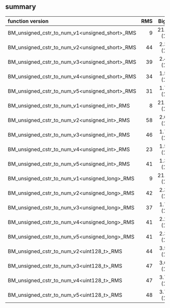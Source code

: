 
## summary

|function version       | RMS                  | Big O                      |
|:----------------------|---------------------:|:--------------------------:|
| BM_unsigned_cstr_to_num_v1<unsigned_short>_RMS | 9 | 21.79 (1) |
| BM_unsigned_cstr_to_num_v2<unsigned_short>_RMS | 44 | 2.36 (1) |
| BM_unsigned_cstr_to_num_v3<unsigned_short>_RMS | 39 | 2.41 (1) |
| BM_unsigned_cstr_to_num_v4<unsigned_short>_RMS | 34 | 1.58 (1) |
| BM_unsigned_cstr_to_num_v5<unsigned_short>_RMS | 31 | 1.70 (1) |
| BM_unsigned_cstr_to_num_v1<unsigned_int>_RMS | 8 | 21.43 (1) |
| BM_unsigned_cstr_to_num_v2<unsigned_int>_RMS | 58 | 2.02 (1) |
| BM_unsigned_cstr_to_num_v3<unsigned_int>_RMS | 46 | 1.74 (1) |
| BM_unsigned_cstr_to_num_v4<unsigned_int>_RMS | 23 | 1.56 (1) |
| BM_unsigned_cstr_to_num_v5<unsigned_int>_RMS | 41 | 1.31 (1) |
| BM_unsigned_cstr_to_num_v1<unsigned_long>_RMS | 9 | 21.60 (1) |
| BM_unsigned_cstr_to_num_v2<unsigned_long>_RMS | 42 | 2.34 (1) |
| BM_unsigned_cstr_to_num_v3<unsigned_long>_RMS | 37 | 1.78 (1) |
| BM_unsigned_cstr_to_num_v4<unsigned_long>_RMS | 41 | 2.26 (1) |
| BM_unsigned_cstr_to_num_v5<unsigned_long>_RMS | 41 | 2.30 (1) |
| BM_unsigned_cstr_to_num_v2<uint128_t>_RMS | 44 | 3.51 (1) |
| BM_unsigned_cstr_to_num_v3<uint128_t>_RMS | 47 | 3.61 (1) |
| BM_unsigned_cstr_to_num_v4<uint128_t>_RMS | 47 | 3.76 (1) |
| BM_unsigned_cstr_to_num_v5<uint128_t>_RMS | 48 | 3.70 (1) |

